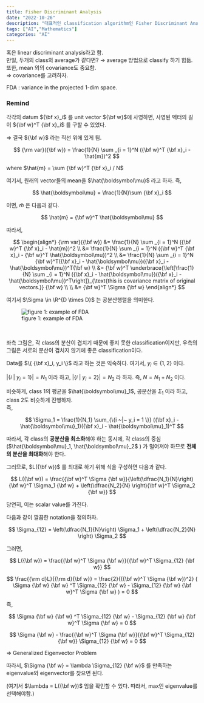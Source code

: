 ```yaml
---
title: Fisher Discriminant Analysis
date: "2022-10-26"
description: "대표적인 classification algorithm인 Fisher Discriminant Analysis(FDA)를 알아보자."
tags: ["AI","Mathematics"]
categories: "AI"
---
```


혹은 linear discriminant analysis라고 함. \
만일, 두개의 class의 average가 같다면? → average 방법으로 classify 하기 힘듦. \
또한, mean 외의 covariance도 중요함. \
⇒ covariance를 고려하자.

FDA : variance in the projected 1-dim space.

### Remind

각각의 datum ${\bf x}_i$ 를 unit vector ${\bf w}$에 사영하면, 사영된 벡터의 길이 ${\bf w}^T {\bf x}_i$ 를 구할 수 있었다.

⇒ 결국 ${\bf w}$ 라는 직선 위에 있게 됨.

$$
{\rm var}({\bf w}) = \frac{1}{N} \sum _{i = 1}^N ({\bf w}^T {\bf x}_i - \hat{m})^2
$$

where $\hat{m} = \sum {\bf w}^T {\bf x}_i / N$

여기서, 원래의 vector들의 mean을 $\hat{\boldsymbol\mu}$ 라고 하자. 즉,

$$
\hat{\boldsymbol\mu} = \frac{1}{N}\sum {\bf x}_i
$$

이면, $\hat{m}$ 은 다음과 같다.

$$
\hat{m} = {\bf w}^T \hat{\boldsymbol\mu}
$$

따라서,

$$
\begin{align*}
{\rm var}({\bf w}) &= \frac{1}{N} \sum _{i = 1}^N ({\bf w}^T {\bf x}_i - \hat{m})^2
\\
&= \frac{1}{N} \sum _{i = 1}^N ({\bf w}^T {\bf x}_i - {\bf w}^T \hat{\boldsymbol\mu})^2 \\
&= \frac{1}{N} \sum _{i = 1}^N {\bf w}^T({\bf x}_i - \hat{\boldsymbol\mu})({\bf x}_i - \hat{\boldsymbol\mu})^T{\bf w} \\
&= {\bf w}^T \underbrace{\left[\frac{1}{N} \sum _{i = 1}^N ({\bf x}_i - \hat{\boldsymbol\mu})({\bf x}_i - \hat{\boldsymbol\mu})^T\right]}_{\text{this is covariance matrix of original vectors.}} {\bf w} \\ \\
&= {\bf w}^T \Sigma {\bf w}
\end{align*}
$$

여기서 $\Sigma  \in \R^{D \times D}$ 는 공분산행렬을 의미한다.

<figure>
<img src="https://i.imgur.com/TJZQ24N.png" alt="figure 1: example of FDA" style="max-width:100%"/>

<figcaption>figure 1: example of FDA</figcaption>
</figure>

<br>

좌측 그림은, 각 class의 분산이 겹치기 때문에 좋지 못한 classification이지만, 우측의 그림은 서로의 분산이 겹치지 않기에 좋은 classification이다.

Data를 $\{ {\bf x}_i, y_i \}$ 라고 하는 것은 익숙하다. 여기서, $y_i \in \{1,2 \}$ 이다.

$|\{ i  ~|~ y_i = 1 \}| = N_1$ 이라 하고, $|\{ i  ~|~ y_i = 2 \}| = N_2$ 라 하자. 즉, $N = N_1 + N_2$  이다.

비슷하게, class 1의 평균을 $\hat{\boldsymbol\mu}_1$, 공분산을 $\Sigma_1$ 이라 하고, class 2도 비슷하게 진행하자. \
즉,

$$
\Sigma_1  = \frac{1}{N_1} \sum_{\{i  ~|~ y_i = 1 \}} ({\bf x}_i - \hat{\boldsymbol\mu}_1)({\bf x}_i - \hat{\boldsymbol\mu}_1)^T
$$

따라서, 각 class의 **공분산을 최소화**해야 하는 동시에, 각 class의 중심($\hat{\boldsymbol\mu}_1, \hat{\boldsymbol\mu}_2$ ) 가 멀어져야 하므로 **전체의 분산을 최대화**해야 한다.

그러므로, $L({\bf w})$ 를 최대로 하기 위해 식을 구성하면 다음과 같다.

$$
L({\bf w}) = \frac{{\bf w}^T \Sigma {\bf w}}{\left(\dfrac{N_1}{N}\right) {\bf w}^T \Sigma_1 {\bf w} + \left(\dfrac{N_2}{N} \right){\bf w}^T  \Sigma_2 {\bf w}}
$$

당연히, 이는 scalar value를 가진다.

다음과 같이 깔끔한 notation을 정의하자.

$$
\Sigma_{12} = \left(\dfrac{N_1}{N}\right)  \Sigma_1  + \left(\dfrac{N_2}{N}  \right) \Sigma_2
$$

그러면,

$$
L({\bf w}) = \frac{{\bf w}^T \Sigma {\bf w}}{{\bf w}^T \Sigma_{12} {\bf w}}
$$

$$
\frac{{\rm d}L}{{\rm d}{\bf w}} = \frac{2}{({\bf w}^T \Sigma {\bf w})^2} ( \Sigma {\bf w} {\bf w} ^T \Sigma_{12} {\bf w} - \Sigma_{12} {\bf w} {\bf w}^T \Sigma {\bf w} ) = 0
$$

즉,

$$
\Sigma {\bf w} {\bf w} ^T \Sigma_{12} {\bf w} - \Sigma_{12} {\bf w} {\bf w}^T \Sigma {\bf w} = 0
$$

$$
\Sigma {\bf w} - \frac{{\bf w}^T \Sigma {\bf w}}{{\bf w}^T \Sigma_{12} {\bf w}} \Sigma_{12} {\bf w} = 0
$$

⇒ Generalized Eigenvector Problem

따라서, $\Sigma {\bf w} = \lambda \Sigma_{12} {\bf w}$ 를 만족하는 eigenvalue와 eigenvector를 찾으면 된다.

(여기서 $\lambda = L({\bf w})$ 임을 확인할 수 있다. 따라서, max인 eigenvalue를 선택해야함.)

